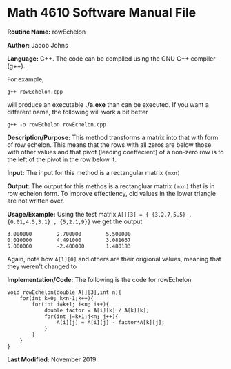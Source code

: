 # Math 4610 Software Manual File

**Routine Name:** rowEchelon

**Author:** Jacob Johns

**Language:** C++. The code can be compiled using the GNU C++ compiler (g++).

For example,

    g++ rowEchelon.cpp

will produce an executable **./a.exe** than can be executed. If you want a different name, the following will work a bit
better

    g++ -o rowEchelon rowEchelon.cpp

**Description/Purpose:** This method transforms a matrix into that with form of row echelon. This means that the rows with all zeros are below those with other values and that pivot (leading coeffecient) of a non-zero row is to the left of the pivot in the row below it. 

**Input:** The input for this method is a rectangular matrix `(mxn)`

**Output:** The output for this methos is a rectangluar matrix `(mxn)` that is in row echelon form. To improve effectiency, old values in the lower triangle are not written over.

**Usage/Example:** Using the test matrix `A[][3] = { {3,2.7,5.5} , {0.01,4.5,3.1} , {5,2.1,9}}` we get the output
```
3.000000        2.700000        5.500000
0.010000        4.491000        3.081667
5.000000        -2.400000       1.480183
```
Again, note how `A[1][0]` and others are their origional values, meaning that they weren't changed to 


**Implementation/Code:** The following is the code for rowEchelon
```
void rowEchelon(double A[][3],int n){
	for(int k=0; k<n-1;k++){
		for(int i=k+1; i<n; i++){
			double factor = A[i][k] / A[k][k];
			for(int j=k+1;j<n; j++){
				A[i][j] = A[i][j] - factor*A[k][j];		
			}
		}
	}
}
```


**Last Modified:** November 2019
